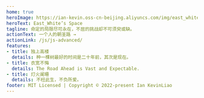 ```yaml
---
home: true
heroImage: https://ian-kevin.oss-cn-beijing.aliyuncs.com/img/east_white.jpeg
heroText: East_White’s Space
tagline: 命定的局限尽可永在，不屈的挑战却不可须臾或缺。
actionText: 一个人的朝圣路 →
actionLink: /js/js-advanced/
features:
- title: 独上高楼
  details: 种一棵树最好的时间是二十年前，其次是现在。
- title: 衣宽不悔
  details: The Road Ahead is Vast and Expectable.
- title: 灯火阑珊
  details: 不枉此生，不负所爱。
footer: MIT Licensed | Copyright © 2022-present Ian KevinLiao
---
```


